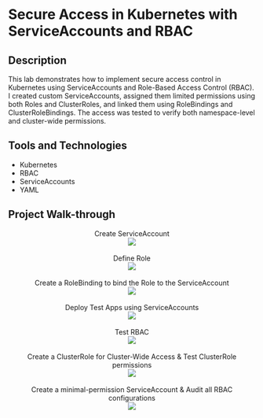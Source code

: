 <h1>Secure Access in Kubernetes with ServiceAccounts and RBAC </h1>


<h2>Description</h2>
This lab demonstrates how to implement secure access control in Kubernetes using ServiceAccounts and Role-Based Access Control (RBAC). 
I created custom ServiceAccounts, assigned them limited permissions using both Roles and ClusterRoles, and linked them using RoleBindings and ClusterRoleBindings. The access was tested to verify both namespace-level and cluster-wide permissions.
<br />


<h2>Tools and Technologies</h2>

- Kubernetes
- RBAC
- ServiceAccounts
- YAML

<h2>Project Walk-through</h2>

<p align="center">
Create ServiceAccount <br />
<img src="https://i.postimg.cc/TYcgMqqq/2.jpg"/>
<br />
<br />
Define Role <br/>
<img src="https://i.postimg.cc/4y6LT7B7/3.jpg" />
<br />
<br />
Create a RoleBinding to bind the Role to the ServiceAccount <br/>
<img src="https://i.postimg.cc/MGYpXdHd/4.jpg"/>
<br />
<br />
Deploy Test Apps using ServiceAccounts <br/>
<img src="https://i.postimg.cc/g2gYWrTT/5.jpg" />
<br />
<br />
Test RBAC <br/>
<img src="https://i.postimg.cc/MpqFYDtC/6.jpg" />
<br />
<br />
Create a ClusterRole for Cluster-Wide Access & Test ClusterRole permissions <br/>
<img src="https://i.postimg.cc/Y96F81dP/7.jpg" />
<br />
<br />
Create a minimal-permission ServiceAccount & Audit all RBAC configurations <br/>
<img src="https://i.postimg.cc/L6XqZKFw/8.jpg" />
<br />
<br />
</p>

